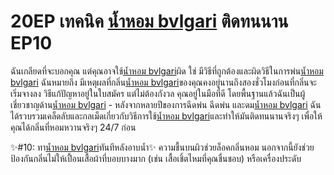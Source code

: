 # 20EP เทคนิค [น้ำหอม bvlgari](https://ceresaperfume.com) ติดทนนาน EP10

ฉันเกลียดที่จะบอกคุณ แต่คุณอาจใช้[น้ำหอม bvlgari](https://ceresaperfume.com)ผิด ใช่ มีวิธีที่ถูกต้องและผิดวิธีในการพ่น[น้ำหอม bvlgari](https://ceresaperfume.com) ฉันหมายถึง มีเหตุผลที่กลิ่น[น้ำหอม bvlgari](https://ceresaperfume.com)ของคุณคงอยู่นานถึงสองชั่วโมงก่อนที่กลิ่นจะเริ่มจางลง วิธีแก้ปัญหาอยู่ในใบสมัคร แต่ไม่ต้องกังวล คุณอยู่ในมือที่ดี โดยพื้นฐานแล้วฉันเป็นผู้เชี่ยวชาญด้าน[น้ำหอม bvlgari](https://ceresaperfume.com) - หลังจากหลายปีของการฉีดพ่น ฉีดพ่น และดม[น้ำหอม bvlgari](https://ceresaperfume.com) ฉันได้รวบรวมเคล็ดลับและกลเม็ดเกี่ยวกับวิธีการใช้[น้ำหอม bvlgari](https://ceresaperfume.com)และทำให้มันติดทนนานจริงๆ เพื่อให้คุณได้กลิ่นที่หอมหวานจริงๆ 24/7 ก่อน

✨#10: ทา[น้ำหอม bvlgari](https://ceresaperfume.com)ทันทีหลังอาบน้ำ✨
ความชื้นบนผิวช่วยล็อคกลิ่นหอม นอกจากนี้ยังช่วยป้องกันกลิ่นไม่ให้เปื้อนเสื้อผ้าที่บอบบางมาก (เช่น เสื้อเชิ้ตไหมที่คุณชื่นชอบ) หรือเครื่องประดับ
